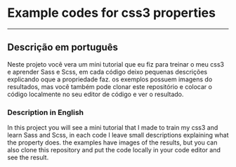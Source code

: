 # Example codes for css3 properties

____________________________________

## Descrição em português

Neste projeto você vera um mini tutorial que eu fiz para treinar o meu css3 e aprender Sass e Scss, em cada código deixo pequenas descrições explicando oque a propriedade faz.
os exemplos possuem imagens do resultados, mas você também pode clonar este repositório e colocar o código localmente no seu editor de código e ver o resultado.

### Description in English

In this project you will see a mini tutorial that I made to train my css3 and learn Sass and Scss, in each code I leave small descriptions explaining what the property does.
the examples have images of the results, but you can also clone this repository and put the code locally in your code editor and see the result.
